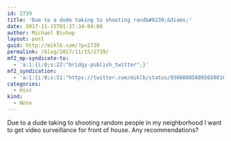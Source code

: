 ```yaml
---
id: 2739
title: 'Due to a dude taking to shooting rand&#8230;&diams;'
date: 2017-11-15T01:37:34-04:00
author: Michael Bishop
layout: post
guid: http://miklb.com/?p=2739
permalink: /blog/2017/11/15/2739/
mf2_mp-syndicate-to:
  - 'a:1:{i:0;s:22:"bridgy-publish_twitter";}'
mf2_syndication:
  - 'a:1:{i:0;s:51:"https://twitter.com/miklb/status/930608058895650816";}'
categories:
  - misc
kind:
  - Note
---
```

Due to a dude taking to shooting random people in my neighborhood I want to get video surveillance for front of house. Any recommendations?